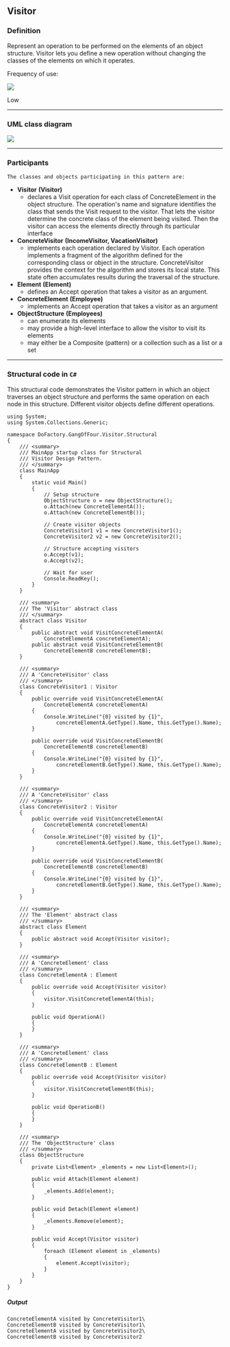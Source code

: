 ## Visitor

### Definition

Represent an operation to be performed on the elements of an object structure. Visitor lets you define a new operation without changing the classes of the elements on which it operates.

Frequency of use:

![](https://www.dofactory.com/img/patterns/use-low.jpg)

Low

---

### UML class diagram

![](https://www.dofactory.com/img/diagrams/net/visitor.png)

---

### Participants

    The classes and objects participating in this pattern are:

- **Visitor** **(Visitor)**
  - declares a Visit operation for each class of ConcreteElement in the object structure. The operation's name and signature identifies the class that sends the Visit request to the visitor. That lets the visitor determine the concrete class of the element being visited. Then the visitor can access the elements directly through its particular interface
- **ConcreteVisitor** **(IncomeVisitor, VacationVisitor)**
  - implements each operation declared by Visitor. Each operation implements a fragment of the algorithm defined for the corresponding class or object in the structure. ConcreteVisitor provides the context for the algorithm and stores its local state. This state often accumulates results during the traversal of the structure.
- **Element** **(Element)**
  - defines an Accept operation that takes a visitor as an argument.
- **ConcreteElement** **(Employee)**
  - implements an Accept operation that takes a visitor as an argument
- **ObjectStructure** **(Employees)**
  - can enumerate its elements
  - may provide a high-level interface to allow the visitor to visit its elements
  - may either be a Composite (pattern) or a collection such as a list or a set

---

### Structural code in `C#`

This structural code demonstrates the Visitor pattern in which an object traverses an object structure and performs the same operation on each node in this structure. Different visitor objects define different operations.

    using System;
    using System.Collections.Generic;

    namespace DoFactory.GangOfFour.Visitor.Structural
    {
        /// <summary>
        /// MainApp startup class for Structural
        /// Visitor Design Pattern.
        /// </summary>
        class MainApp
        {
            static void Main()
            {
                // Setup structure
                ObjectStructure o = new ObjectStructure();
                o.Attach(new ConcreteElementA());
                o.Attach(new ConcreteElementB());

                // Create visitor objects
                ConcreteVisitor1 v1 = new ConcreteVisitor1();
                ConcreteVisitor2 v2 = new ConcreteVisitor2();

                // Structure accepting visitors
                o.Accept(v1);
                o.Accept(v2);

                // Wait for user
                Console.ReadKey();
            }
        }

        /// <summary>
        /// The 'Visitor' abstract class
        /// </summary>
        abstract class Visitor
        {
            public abstract void VisitConcreteElementA(
                ConcreteElementA concreteElementA);
            public abstract void VisitConcreteElementB(
                ConcreteElementB concreteElementB);
        }

        /// <summary>
        /// A 'ConcreteVisitor' class
        /// </summary>
        class ConcreteVisitor1 : Visitor
        {
            public override void VisitConcreteElementA(
                ConcreteElementA concreteElementA)
            {
                Console.WriteLine("{0} visited by {1}",
                    concreteElementA.GetType().Name, this.GetType().Name);
            }

            public override void VisitConcreteElementB(
                ConcreteElementB concreteElementB)
            {
                Console.WriteLine("{0} visited by {1}",
                    concreteElementB.GetType().Name, this.GetType().Name);
            }
        }

        /// <summary>
        /// A 'ConcreteVisitor' class
        /// </summary>
        class ConcreteVisitor2 : Visitor
        {
            public override void VisitConcreteElementA(
                ConcreteElementA concreteElementA)
            {
                Console.WriteLine("{0} visited by {1}",
                    concreteElementA.GetType().Name, this.GetType().Name);
            }

            public override void VisitConcreteElementB(
                ConcreteElementB concreteElementB)
            {
                Console.WriteLine("{0} visited by {1}",
                    concreteElementB.GetType().Name, this.GetType().Name);
            }
        }

        /// <summary>
        /// The 'Element' abstract class
        /// </summary>
        abstract class Element
        {
            public abstract void Accept(Visitor visitor);
        }

        /// <summary>
        /// A 'ConcreteElement' class
        /// </summary>
        class ConcreteElementA : Element
        {
            public override void Accept(Visitor visitor)
            {
                visitor.VisitConcreteElementA(this);
            }

            public void OperationA()
            {
            }
        }

        /// <summary>
        /// A 'ConcreteElement' class
        /// </summary>
        class ConcreteElementB : Element
        {
            public override void Accept(Visitor visitor)
            {
                visitor.VisitConcreteElementB(this);
            }

            public void OperationB()
            {
            }
        }

        /// <summary>
        /// The 'ObjectStructure' class
        /// </summary>
        class ObjectStructure
        {
            private List<Element> _elements = new List<Element>();

            public void Attach(Element element)
            {
                _elements.Add(element);
            }

            public void Detach(Element element)
            {
                _elements.Remove(element);
            }

            public void Accept(Visitor visitor)
            {
                foreach (Element element in _elements)
                {
                    element.Accept(visitor);
                }
            }
        }
    }

##### Output

    ConcreteElementA visited by ConcreteVisitor1\
    ConcreteElementB visited by ConcreteVisitor1\
    ConcreteElementA visited by ConcreteVisitor2\
    ConcreteElementB visited by ConcreteVisitor2
